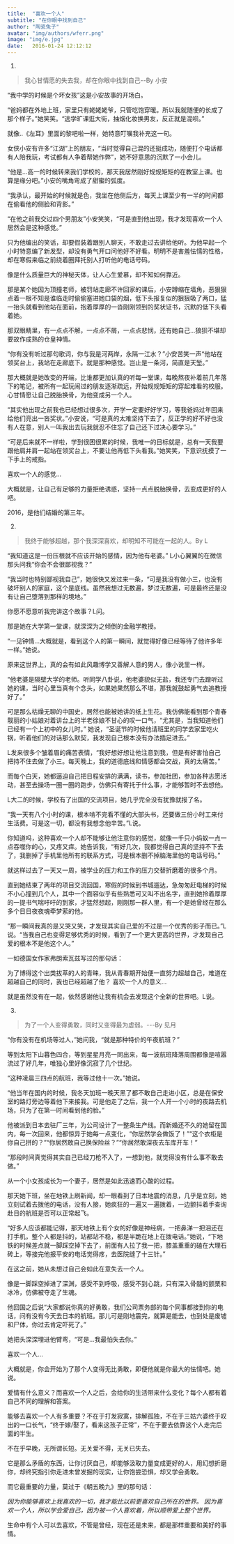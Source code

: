 ```yaml
---
title:  "喜欢一个人"
subtitle: "在你眼中找到自己"
author: "陶瓷兔子"
avatar: "img/authors/wferr.png"
image: "img/e.jpg"
date:   2016-01-24 12:12:12
---
```


1.

> 我心甘情愿的失去我，却在你眼中找到自己--By 小安

“我中学的时候是个坏女孩”这是小安故事的开场白。

“爸妈都在外地上班，家里只有姥姥姥爷，只管吃饱穿暖。所以我就随便的长成了那个样子。”她笑笑。“逃学旷课逛大街，抽烟化妆换男友，反正就是混呗。”

就像..《左耳》里面的黎吧啦一样，她特意叮嘱我补充这一句。

女侠小安有许多“江湖”上的朋友，“当时觉得自己混的还挺成功，随便打个电话都有人陪我玩，考试都有人争着帮她作弊”，她不好意思的沉默了一小会儿。

“他是...高一的时候转来我们学校的，那天我居然刚好规规矩矩的在教室上课。也算是缘分吧。”小安的嘴角弯成了甜蜜的弧度。

“我承认，最开始的时候就是色，我坐在他侧后方，每天上课至少有一半的时间都在偷看他的侧脸和背影。”

“在他之前我交过四个男朋友”小安笑笑，“可是直到他出现，我才发现喜欢一个人居然会是这种感觉。”

只为他编出的笑话，却要假装着跟别人聊天，不敢走过去讲给他听。为他早起一个小时特意编了新发型，却没有勇气开口问他好不好看。明明不是害羞怯懦的性格，却在寒假来临之前绕着圈拜托别人打听他的电话号码。

像是什么质量巨大的神秘天体，让人心生爱慕，却不知如何靠近。

那是某个她因为顶撞老师，被罚站走廊不许回家的课后，小安蹲缩在墙角，恶狠狠点着一根不知是谁临走时偷偷塞进她口袋的烟，低下头报复似的狠狠吸了两口，猛一抬头就看到他站在面前，抱着厚厚的一沓刚刚领到的奖状证书，沉默的低下头看着她。

那双眼睛里，有一点点不解，一点点不屑，一点点悲悯，还有她自己...狼狈不堪却要故作成熟的仓皇神情。

“你有没有听过那句歌词，你与我是河两岸，永隔一江水？”小安苦笑一声“他站在领奖台上，我站在走廊底下。就是那种感觉。岂止是一条河，简直是天堑。”

那大概就是她改变的开端，比谁都更加认真的听每一堂课，每晚熬夜补着前几年落下的笔记，被所有一起玩闹过的朋友逐渐疏远，开始规规矩矩的穿起难看的校服。心甘情愿让自己脱胎换骨，为他变成另一个人。

“其实他出现之前我也已经想过很多次，开学一定要好好学习，等我爸妈过年回来给他们亮出一沓奖状。”小安说，“可是真的太难坚持下去了，反正学的好不好也没有人在意，别人一叫我出去玩我就忍不住忘了自己还下过决心要学习。”

“可是后来就不一样啦，学到很困很累的时候，我唯一的目标就是，总有一天我要跟他肩并肩一起站在领奖台上，不要让他再低下头看我。”她笑笑，下意识抚摸了一下手上的戒指。

喜欢一个人的感觉...

大概就是，让自己有足够的力量拒绝诱惑，坚持一点点脱胎换骨，去变成更好的人吧。

2016，是他们结婚的第三年。

2.

> 我终于能够超越，那个我深深喜欢，却明知不可能在一起的人。By L

“我知道这是一份压根就不应该开始的感情，因为他有老婆。” L小心翼翼的在微信那头问我“你会不会很鄙视我？”

“我当时也特别鄙视我自己”，她很快又发过来一条，“可是我没有做小三，也没有破坏别人的家庭，这个是底线。虽然我想过无数遍，梦过无数遍，可是最终还是没有让自己堕落到那样的境地。”

你愿不愿意听我完讲这个故事？L问。

那是她在大学第一堂课，就深深为之倾倒的金融学教授。

“一见钟情...大概就是，看到这个人的第一瞬间，就觉得好像已经等待了他许多年一样。”她说。

原来这世界上，真的会有如此风趣博学又善解人意的男人，像小说里一样。

“他老婆是隔壁大学的老师。听同学八卦说，他老婆貌似无盐，我还专门去蹭听过她的课，当时心里当真有个念头，如果她果然那么不堪，那我就鼓起勇气去追教授好了。”

可是那么枯燥无聊的中国史，居然也能被她讲的纸上生花。我仿佛能看到那个青春靓丽的小姑娘对着讲台上的半老徐娘不甘心的叹一口气，“尤其是，当我知道他们已经有一个上初中的女儿时。” 她说，“圣诞节的时候他请班里的同学去家里吃火锅，听着他们的对话那么默契，我发现自己根本没有办法插足进去。”

L发来很多个皱着眉的痛苦表情，“我好想好想让他注意到我，但是有好害怕自己把持不住去做了小三。每天晚上，我的道德底线和情感都会交战，真的太痛苦。”

而每个白天，她都逼迫自己把日程安排的满满，读书，参加社团，参加各种志愿活动，甚至去操场一圈一圈的跑步，仿佛只有寄托于什么事，才能够暂时不去想他。

L大二的时候，学校有了出国的交流项目，她几乎完全没有犹豫就报了名。

“我一天有八个小时的课，根本啃不完看不懂的大部头书，还要做三份小时工来付生活费。可是这一切，都没有我想念他辛苦。”L说。

你知道吗，这种喜欢一个人却不能够让他注意你的感觉，就像一千只小蚂蚁一点一点吞噬你的心，又疼又痒。她告诉我，“有好几次，我都觉得自己真的坚持不下去了，我删掉了手机里他所有的联系方式，可是根本删不掉脑海里他的电话号码。”

就这样过去了一天又一周，被学业的压力和工作的压力交替折磨着的很多个月。

直到她结束了两年的项目交流回国，寒假的时候到书城遛达，急匆匆赶电梯的时候不小心撞到几个人，其中一个面容似乎有些熟悉可又叫不出名字，直到她拎着厚厚的一提书气喘吁吁的到家，才猛然想起，刚刚那一群人里，有一个是她曾经在那么多个日日夜夜魂牵梦萦的他。

“那一瞬间我真的是又哭又笑，才发现其实自己爱的不过是一个优秀的影子而已。”L说。“当我自己也变得足够优秀的时候，看到了一个更大更高的世界，才发现自己爱的根本不是他这个人。”

一如德国女作家弗朗索瓦兹写过的那句话：

为了博得这个出类拔萃的人的青睐，我从青春期开始便一直努力超越自己，难道在超越自己的同时，我也已经超越了他？
喜欢一个人的意义...

就是虽然没有在一起，依然感谢他让我有机会去发现这个全新的世界吧。L说。

3.

> 为了一个人变得勇敢，同时又变得最为虚弱。---By 见月

“你有没有在机场等过人，”她问我，“就是那种特价的午夜航班？”

等到太阳下山暮色四合，等到星星月亮一同出来，每一波航班降落周围都像是喧嚣流过了好几年，唯独心里好像沉寂了几个世纪。

“这种凌晨三四点的航班，我等过他十一次。”她说。

“他当年在国内的时候，我冬天加班一晚天黑了都不敢自己走进小区，总是在保安室的路灯旁边等着他下来接我。可是他走了之后，我一个人开一个小时的夜路去机场，只为了在第一时间看到他的脸。”

他被派到日本去驻厂三年，为公司设计了一整条生产线。而新婚还不久的她留在国内，每一次回来，他都惊异于她每一点变化，“你居然学会做饭了！”“这个衣柜是你自己拼的？”“你居然敢自己换保险丝？”“你居然敢深夜去车库开车！”

“那段时间真觉得其实自己已经刀枪不入了，一想到他，就觉得没有什么事不敢去做。”

从一个小女孩成长为一个妻子，居然是如此迅速而心酸的过程。

那天她下班，坐在地铁上刷新闻，却一眼看到了日本地震的消息，几乎是立刻，她立刻试着去拨他的电话，没有人接，她疯狂的一遍又一遍拨着，一边颤抖着手查询赴日的航班是否可以正常起飞。

“好多人应该都能记得，那天地铁上有个女的好像是神经病，一把鼻涕一把泪还在打手机，整个人都是抖的，站都站不稳，都是半跪在地上在拨电话。”她说，“下地铁的时候差点就一脚踩空掉下去了，前面有人拉了我一把，膝盖重重的磕在大理石砖上，等接完他报平安的电话觉得疼，去医院缝了十三针。”

在这之前，她从未想过自己会如此在意失去一个人。

像是一脚踩空掉进了深渊，感受不到呼吸，感受不到心跳，只有深入骨髓的颤栗和冰冷，仿佛被夺走了生魂。

他回国之后说“大家都说你真的好勇敢，我们公司票务部的每个同事都接到你的电话，问有没有今天去日本的航班。那儿可是刚地震完，就算是能去，也到处是废墟和尸体，你过去肯定吓死了。”

她把头深深埋进他臂弯，“可是...我最怕失去你。”

喜欢一个人...

大概就是，你会开始为了那个人变得无比勇敢，即便他就是你最大的怯懦吧。她说。

爱情有什么意义？而喜欢一个人之后，会给你的生活带来什么变化？每个人都有着自己不同的理解和答案。

能够去喜欢一个人有多重要？不在于打发寂寞，排解孤独，不在于三姑六婆终于叹出的一口长气，“终于嫁/娶了，看来这孩子正常”，不在于要去依靠这个人走完后面的半生。

不在乎早晚，无所谓长短。无关爱不得，无关已失去。

它是那么矛盾的东西，让你讨厌自己，却能够汲取力量变成更好的人，用幻想折磨你，却终究指引你走进未曾发掘的现实，让你饱尝恐惧，却又学会勇敢。

而它最重要的力量，莫过于《朝五晚九》里的那句话：

*因为你能够喜欢上我喜欢的一切，我才能比以前更喜欢自己所在的世界。*
*因为喜欢一个人，所以学会爱自己，因为被一个人喜欢着，所以顺带爱上整个世界。*

生命中有个人可以去喜欢，不管是曾经，现在还是未来，都是那样重要和美好的事情。